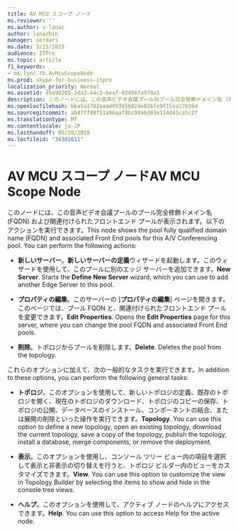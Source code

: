 ```yaml
---
title: AV MCU スコープ ノード
ms.reviewer: ''
ms.author: v-lanac
author: lanachin
manager: serdars
ms.date: 3/25/2015
audience: ITPro
ms.topic: article
f1_keywords:
- ms.lync.tb.AvMcuScopeNode
ms.prod: skype-for-business-itpro
localization_priority: Normal
ms.assetid: 45e90203-2da3-44c3-beaf-02456fa970a1
description: このノードには、この音声ビデオ会議プールのプール完全修飾ドメイン名 (FQDN) および関連付けられたフロントエンド プールが表示されます。以下のアクションを実行できます。
ms.openlocfilehash: bba5a1782aaad093656024e026fe9f15ea27b16d
ms.sourcegitcommit: ab47ff88f51a96aaf8bc99a6303e114d41ca5c2f
ms.translationtype: MT
ms.contentlocale: ja-JP
ms.lasthandoff: 05/20/2019
ms.locfileid: "34301611"
---
```

# <a name="av-mcu-scope-node"></a><span data-ttu-id="1ec25-104">AV MCU スコープ ノード</span><span class="sxs-lookup"><span data-stu-id="1ec25-104">AV MCU Scope Node</span></span>
 
<span data-ttu-id="1ec25-p102">このノードには、この音声ビデオ会議プールのプール完全修飾ドメイン名 (FQDN) および関連付けられたフロントエンド プールが表示されます。以下のアクションを実行できます。</span><span class="sxs-lookup"><span data-stu-id="1ec25-p102">This node shows the pool fully qualified domain name (FQDN) and associated Front End pools for this A/V Conferencing pool. You can perform the following actions:</span></span>
  
- <span data-ttu-id="1ec25-p103">**新しいサーバー**。**新しいサーバーの定義**ウィザードを起動します。このウィザードを使用して、このプールに別のエッジ サーバーを追加できます。</span><span class="sxs-lookup"><span data-stu-id="1ec25-p103">**New Server**. Starts the **Define New Server** wizard, which you can use to add another Edge Server to this pool.</span></span>
    
- <span data-ttu-id="1ec25-p104">**プロパティの編集**。このサーバーの [**プロパティの編集**] ページを開きます。このページでは、プール FQDN と、関連付けられたフロントエンド プールを変更できます。</span><span class="sxs-lookup"><span data-stu-id="1ec25-p104">**Edit Properties**. Opens the **Edit Properties** page for this server, where you can change the pool FQDN and associated Front End pools.</span></span>
    
- <span data-ttu-id="1ec25-p105">**削除**。トポロジからプールを削除します。</span><span class="sxs-lookup"><span data-stu-id="1ec25-p105">**Delete**. Deletes the pool from the topology.</span></span>
    
<span data-ttu-id="1ec25-113">これらのオプションに加えて、次の一般的なタスクを実行できます。</span><span class="sxs-lookup"><span data-stu-id="1ec25-113">In addition to these options, you can perform the following general tasks:</span></span>
  
- <span data-ttu-id="1ec25-p106">**トポロジ**。このオプションを使用して、新しいトポロジの定義、既存のトポロジを開く、現在のトポロジのダウンロード、トポロジのコピーの保存、トポロジの公開、データベースのインストール、コンポーネントの結合、または展開の削除といった操作を実行できます。</span><span class="sxs-lookup"><span data-stu-id="1ec25-p106">**Topology**. You can use this option to define a new topology, open an existing topology, download the current topology, save a copy of the topology, publish the topology, install a database, merge components, or remove the deployment.</span></span>
    
- <span data-ttu-id="1ec25-p107">**表示**。このオプションを使用し、コンソール ツリー ビュー内の項目を選択して表示と非表示の切り替えを行うと、トポロジ ビルダー内のビューをカスタマイズできます。</span><span class="sxs-lookup"><span data-stu-id="1ec25-p107">**View**. You can use this option to customize the view in Topology Builder by selecting the items to show and hide in the console tree views.</span></span>
    
- <span data-ttu-id="1ec25-p108">**ヘルプ**。このオプションを使用して、アクティブ ノードのヘルプにアクセスできます。</span><span class="sxs-lookup"><span data-stu-id="1ec25-p108">**Help**. You can use this option to access Help for the active node.</span></span>
    


